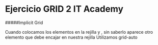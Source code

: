 # Ejercicio GRID 2 IT Academy

#####Implicit Grid

Cuando colocamos los elementos en la rejilla y , sin saberlo
aparece otro elemento que debe encajar en nuestra rejilla
Utilizamos  grid-auto
